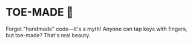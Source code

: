 # TOE-MADE 🍅
Forget "handmade" code—it's a myth! 
Anyone can tap keys with fingers, but toe-made? That's real beauty.
